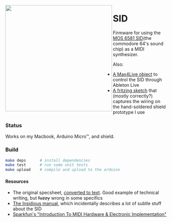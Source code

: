 <p align=center>
  <image src=sid.jpg width=333 height=333 align=left>
  </image>
</p>

# SID
Firmware for using the [MOS 6581 SID](https://en.wikipedia.org/wiki/MOS_Technology_6581)(the commodore 64's sound chip) as a MIDI synthesizer.

Also:

  - [A Max4Live object](data/SID.amxd) to control the SID through Ableton Live
  - [A fritzing sketch](data/SID_shield.fzz) that (mostly correctly?) captures the wiring on the hand-soldered shield prototype I use

### Status

Works on my Macbook, Arduino Micro™, and shield.

### Build

```bash
make deps      # install dependencies
make test      # run some unit tests
make upload    # compile and upload to the arduino
```

#### Resources

- The original specsheet, [converted to text](http://www.sidmusic.org/sid/sidtech2.html). Good example of technical writing, but ~~fuzzy~~ wrong in some specifics
- [The Insidious manual](https://impactsoundworks.com/docs/inSIDious%20Manual.pdf), which incidentally describes a lot of subtle stuff about the SID
- [Sparkfun's "Introduction To MIDI Hardware & Electronic Implementation"](https://learn.sparkfun.com/tutorials/midi-tutorial/hardware--electronic-implementation)
